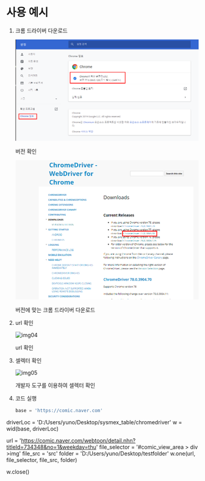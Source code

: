 # 사용 예시

1. 크롬 드라이버 다운로드

   ![img02][link02]

   [link02]:./img/02.png	
   
   버전 확인

   

   ![img03][link03]

   [link03]:./img/03.png
   
   버전에 맞는 크롬 드라이버 다운로드

   

2. url 확인

	![img04][link04]
	
	[link04]:./img/04.png 
	
	url 확인
	
	
	
3. 셀렉터 확인
	
	![img05][link05]
	
	[link05]:./img/05.png 
	
	개발자 도구를 이용하여 셀렉터 확인
	
	
	
4. 코드 실행

	```python
   base = 'https://comic.naver.com'
driverLoc = 'D:/Users/yuno/Desktop/sysmex_table/chromedriver'
   w = wid(base, driverLoc)

   url = 'https://comic.naver.com/webtoon/detail.nhn?titleId=734348&no=1&weekday=thu'
file_selector = '#comic_view_area > div >img'
   file_src = 'src'
   folder = 'D:/Users/yuno/Desktop/testfolder'
   w.one(url, file_selector, file_src, folder)
   
   w.close()
   ```
   
   
   
   
   
   
   
   
   



